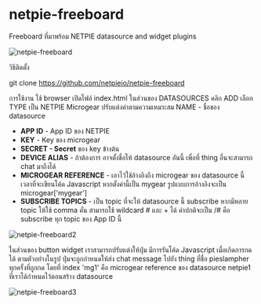 netpie-freeboard
==========

Freeboard ที่มาพร้อม NETPIE datasource and widget plugins

![netpie-freeboard](https://cloud.githubusercontent.com/assets/7685964/15654676/58211e1c-26c0-11e6-8a53-86c7a2d6de69.jpg)

วิธีติดตั้ง

git clone https://github.com/netpieio/netpie-freeboard

การใช้งาน ใช้ browser เปิดไฟล์ index.html  ในส่วนของ DATASOURCES คลิก ADD เลือก TYPE เป็น NETPIE Microgear ปรับแต่งค่าตามความเหมาะสม
NAME - ชื่อของ datasource

- **APP ID** - App ID ของ NETPIE
- **KEY** - Key ของ microgear
- **SECRET - Secret** ของ key ข้างต้น
- **DEVICE ALIAS** - ถ้าต้องการ อาจตั้งชื่อให้ datasource อันนี้ เพื่อที่ thing อื่นจะสามารถ chat มาถึงได้
- **MICROGEAR REFERENCE** - เอาไว้ใช้อ้างอิงถึง microgear ของ datasource นี้ เวลาที่จะเขียนโค้ด Javascript หากตั้งค่านี้เป็น mygear รูปแบบการอ้างอิงจะเป็น microgear['mygear']
- **SUBSCRIBE TOPICS** - เป็น topic ที่จะให้ datasource นี้ subscribe หากมีหลาย topic ให้ใช้ comma คั่น สามารถใช้ wildcard # และ + ได้ ค่าปกติจะเป็น /# คือ subscribe ทุก topic ของ App ID นี้

![netpie-freeboard2](https://cloud.githubusercontent.com/assets/7685964/15654634/fbe3c096-26bf-11e6-8ab5-4656839b53ad.jpg)

ในส่วนของ button widget เราสามารถปรับแต่งให้ปุ่ม มีการรันโค้ด Javascript เมื่อเกิดการกดได้ ตามตัวอย่างในรูป ปุ่มจะถูกกำหนดให้ส่ง chat message ไปยัง thing ที่ชื่อ pieslampher ทุกครั้งที่ถูกกด 
โดยที่ index 'mg1' คือ microgear reference ของ datasource netpie1 ที่เราได้กำหนดไว้ตอนสร้าง datasource

![netpie-freeboard3](https://cloud.githubusercontent.com/assets/7685964/15655823/ec23a1f2-26ca-11e6-9968-ee500136b7bc.jpg)

